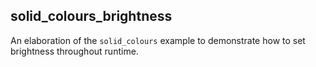 ## solid_colours_brightness

An elaboration of the `solid_colours` example to demonstrate how to set brightness throughout runtime.